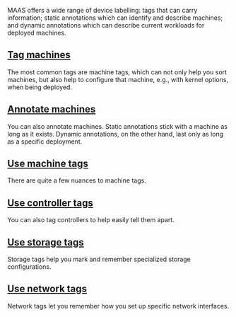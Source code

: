 <!-- "How to label devices" -->
MAAS offers a wide range of device labelling: tags that can carry information; static annotations which can identify and describe machines; and dynamic annotations which can describe current workloads for deployed machines.

## [Tag machines](/t/-/5298)

The most common tags are machine tags, which can not only help you sort machines, but also help to configure that machine, e.g., with kernel options, when being deployed.

## [Annotate machines](/t/-/5929)

You can also annotate machines.  Static annotations stick with a machine as long as it exists.  Dynamic annotations, on the other hand, last only as long as a specific deployment.

## [Use machine tags](/t/-/5224)

There are quite a few nuances to machine tags.

## [Use controller tags](/t/-/5216)

You can also tag controllers to help easily tell them apart.

## [Use storage tags](/t/-/5232)

Storage tags help you mark and remember specialized storage configurations.

## [Use network tags](/t/-/5228)

Network tags let you remember how you set up specific network interfaces.